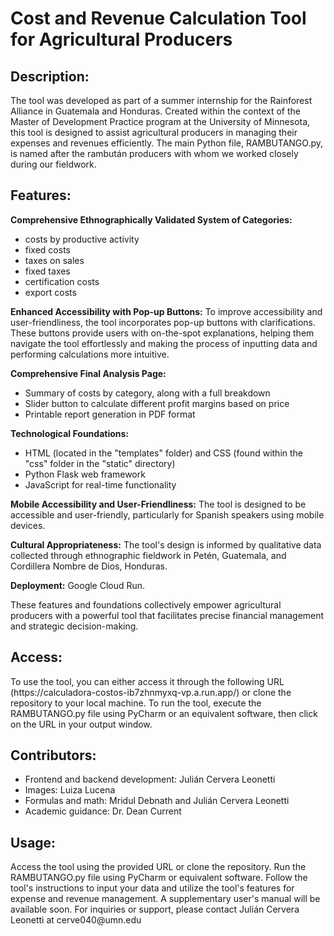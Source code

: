 <h1>Cost and Revenue Calculation Tool for Agricultural Producers</h1>

<h2>Description:</h2>
The tool was developed as part of a summer internship for the Rainforest Alliance in Guatemala and Honduras. Created within the context of the Master of Development Practice program at the University of Minnesota, this tool is designed to assist agricultural producers in managing their expenses and revenues efficiently. The main Python file, RAMBUTANGO.py, is named after the rambután producers with whom we worked closely during our fieldwork.

<h2>Features:</h2>
<b>Comprehensive Ethnographically Validated System of Categories:</b>
<ul>
  <li>costs by productive activity</li>
  <li>fixed costs</li>
  <li>taxes on sales</li>
  <li>fixed taxes</li>
  <li>certification costs</li>
  <li>export costs</li>
</ul>

<b>Enhanced Accessibility with Pop-up Buttons:</b> To improve accessibility and user-friendliness, the tool incorporates pop-up buttons with clarifications. These buttons provide users with on-the-spot explanations, helping them navigate the tool effortlessly and making the process of inputting data and performing calculations more intuitive.

<b>Comprehensive Final Analysis Page:</b>
<ul>
  <li>Summary of costs by category, along with a full breakdown</li>
  <li>Slider button to calculate different profit margins based on price</li>
  <li>Printable report generation in PDF format</li>
</ul>

<b>Technological Foundations:</b>
<ul>
  <li>HTML (located in the "templates" folder) and CSS (found within the "css" folder in the "static" directory)</li>
  <li>Python Flask web framework</li>
  <li>JavaScript for real-time functionality</li>
</ul>

<b>Mobile Accessibility and User-Friendliness:</b> The tool is designed to be accessible and user-friendly, particularly for Spanish speakers using mobile devices.

<b>Cultural Appropriateness:</b> The tool's design is informed by qualitative data collected through ethnographic fieldwork in Petén, Guatemala, and Cordillera Nombre de Dios, Honduras.

<b>Deployment:</b> Google Cloud Run.

These features and foundations collectively empower agricultural producers with a powerful tool that facilitates precise financial management and strategic decision-making.
  
<h2>Access:</h2>
To use the tool, you can either access it through the following URL (https://calculadora-costos-ib7zhnmyxq-vp.a.run.app/) or clone the repository to your local machine. To run the tool, execute the RAMBUTANGO.py file using PyCharm or an equivalent software, then click on the URL in your output window.

<h2>Contributors:</h2>
<ul>
  <li>Frontend and backend development: Julián Cervera Leonetti</li>
  <li>Images: Luiza Lucena</li>
  <li>Formulas and math: Mridul Debnath and Julián Cervera Leonetti</li>
  <li>Academic guidance: Dr. Dean Current</li>
</ul>

<h2>Usage:</h2>
Access the tool using the provided URL or clone the repository.
Run the RAMBUTANGO.py file using PyCharm or equivalent software.
Follow the tool's instructions to input your data and utilize the tool's features for expense and revenue management.
A supplementary user's manual will be available soon.
For inquiries or support, please contact Julián Cervera Leonetti at cerve040@umn.edu
